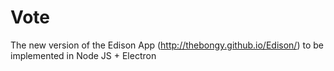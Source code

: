 # Vote
The new version of the Edison App (http://thebongy.github.io/Edison/) to be implemented in Node JS + Electron
